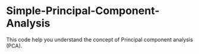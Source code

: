 # Simple-Principal-Component-Analysis

This code help you understand the concept of Principal component analysis (PCA).
